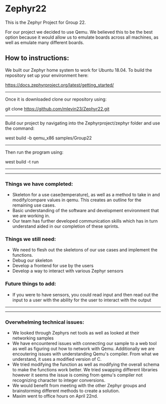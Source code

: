 # Zephyr22
This is the Zephyr Project for Group 22.

For our project we decided to use Qemu. We believed this to be the best option because it would allow us to emulate boards across all machines, as well as emulate many different boards. 

## How to instructions:
We built our Zephyr home system to work for Ubuntu 18.04. To build the repository set up your environment here:

https://docs.zephyrproject.org/latest/getting_started/
***************
Once it is downloaded clone our repository using:

git clone https://github.com/mlevin23/Zephyr22.git
***************
Build our project by navigating into the Zephyrproject/zephyr folder and use the command:

west build -b qemu_x86 samples/Group22
***************
Then run the program using:

west build -t run

****************
****************

### Things we have completed:
 - Skeleton for a use case(temperature), as well as a method to take in and modify/compare values in qemu. This creates an outline for the remaining use cases.
 - Basic understanding of the software and development environment that we are working in.
 - Our team has further developed communication skills which has in turn understand aided in our completion of these sprints.
 
### Things we still need:
 - We need to flesh out the skeletons of our use cases and implement the functions.
 - Debug our skeleton
 - Develop a frontend for use by the users 
 - Develop a way to interact with various Zephyr sensors
 
### Future things to add:
 - If you were to have sensors, you could read input and then read out the input to a user with the ability for the user to interact with the output
 
****************
****************

### Overwhelming technical issues:
 - We looked through Zephyrs net tools as well as looked at their networking samples
 - We have encountered issues with connecting our sample to a web tool as well as figuring out how to network with Qemu. Additionally we are encoutering issues with understanding Qemu's compiler. From what we understand, it uses a modified version of C. 
 - We tried modifying the function as well as modifying the overall schema to make the functions work better. We tried swapping different libraries however it seems the issue is coming from qemu's compiler not recognizing character to integer conversions.
 - We would benefit from meeting with the other Zephyr groups and brainstorming different methods to create a solution.
 - Maxim went to office hours on April 22nd.
